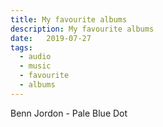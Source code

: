 ```yaml
---
title: My favourite albums
description: My favourite albums
date:   2019-07-27
tags:
  - audio
  - music
  - favourite
  - albums
---
```


Benn Jordon - Pale Blue Dot
